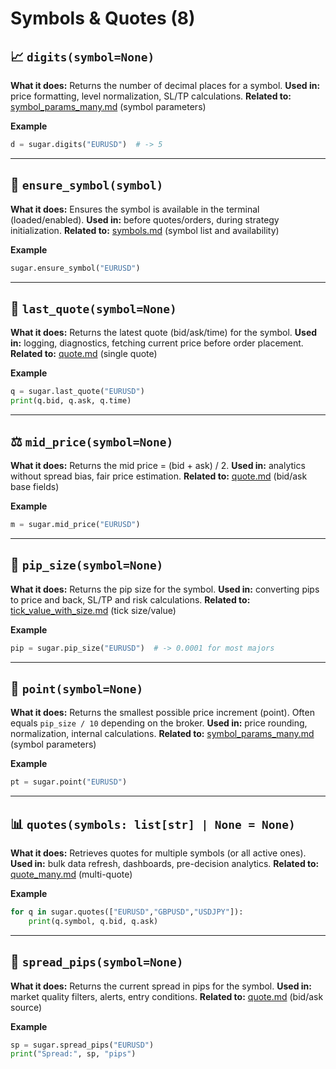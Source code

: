 # Symbols & Quotes (8)

## 📈 `digits(symbol=None)`

**What it does:** Returns the number of decimal places for a symbol.
**Used in:** price formatting, level normalization, SL/TP calculations.
**Related to:** [symbol_params_many.md](../docs/MT4Account/Market_quota_symbols/symbol_params_many.md) (symbol parameters)

**Example**

```python
d = sugar.digits("EURUSD")  # -> 5
```

---

## 🧩 `ensure_symbol(symbol)`

**What it does:** Ensures the symbol is available in the terminal (loaded/enabled).
**Used in:** before quotes/orders, during strategy initialization.
**Related to:** [symbols.md](../docs/MT4Account/Market_quota_symbols/symbols.md) (symbol list and availability)

**Example**

```python
sugar.ensure_symbol("EURUSD")
```

---

## 💬 `last_quote(symbol=None)`

**What it does:** Returns the latest quote (bid/ask/time) for the symbol.
**Used in:** logging, diagnostics, fetching current price before order placement.
**Related to:** [quote.md](../docs/MT4Account/Market_quota_symbols/quote.md) (single quote)

**Example**

```python
q = sugar.last_quote("EURUSD")
print(q.bid, q.ask, q.time)
```

---

## ⚖️ `mid_price(symbol=None)`

**What it does:** Returns the mid price = (bid + ask) / 2.
**Used in:** analytics without spread bias, fair price estimation.
**Related to:** [quote.md](../docs/MT4Account/Market_quota_symbols/quote.md) (bid/ask base fields)

**Example**

```python
m = sugar.mid_price("EURUSD")
```

---

## 📏 `pip_size(symbol=None)`

**What it does:** Returns the pip size for the symbol.
**Used in:** converting pips to price and back, SL/TP and risk calculations.
**Related to:** [tick_value_with_size.md](../docs/MT4Account/Market_quota_symbols/tick_value_with_size.md) (tick size/value)

**Example**

```python
pip = sugar.pip_size("EURUSD")  # -> 0.0001 for most majors
```

---

## 🎯 `point(symbol=None)`

**What it does:** Returns the smallest possible price increment (point). Often equals `pip_size / 10` depending on the broker.
**Used in:** price rounding, normalization, internal calculations.
**Related to:** [symbol_params_many.md](../docs/MT4Account/Market_quota_symbols/symbol_params_many.md) (symbol parameters)

**Example**

```python
pt = sugar.point("EURUSD")
```

---

## 📊 `quotes(symbols: list[str] | None = None)`

**What it does:** Retrieves quotes for multiple symbols (or all active ones).
**Used in:** bulk data refresh, dashboards, pre-decision analytics.
**Related to:** [quote_many.md](../docs/MT4Account/Market_quota_symbols/quote_many.md) (multi-quote)

**Example**

```python
for q in sugar.quotes(["EURUSD","GBPUSD","USDJPY"]):
    print(q.symbol, q.bid, q.ask)
```

---

## 💸 `spread_pips(symbol=None)`

**What it does:** Returns the current spread in pips for the symbol.
**Used in:** market quality filters, alerts, entry conditions.
**Related to:** [quote.md](../docs/MT4Account/Market_quota_symbols/quote.md) (bid/ask source)

**Example**

```python
sp = sugar.spread_pips("EURUSD")
print("Spread:", sp, "pips")
```
